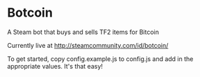Botcoin
=======

A Steam bot that buys and sells TF2 items for Bitcoin

Currently live at http://steamcommunity.com/id/botcoin/

To get started, copy config.example.js to config.js and add in the appropriate values. It's that easy!
